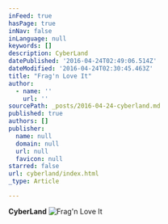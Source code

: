 ```yaml
---
inFeed: true
hasPage: true
inNav: false
inLanguage: null
keywords: []
description: CyberLand
datePublished: '2016-04-24T02:49:06.514Z'
dateModified: '2016-04-24T02:30:45.463Z'
title: "Frag'n Love It"
author:
  - name: ''
    url: ''
sourcePath: _posts/2016-04-24-cyberland.md
published: true
authors: []
publisher:
  name: null
  domain: null
  url: null
  favicon: null
starred: false
url: cyberland/index.html
_type: Article

---
```

**CyberLand**
![Frag'n Love It](https://the-grid-user-content.s3-us-west-2.amazonaws.com/d5c2889c-d1f2-41b0-9efe-2da5befa6b5b.jpg)